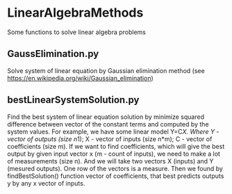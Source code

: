 # LinearAlgebraMethods
Some functions to solve linear algebra problems

## GaussElimination.py
Solve system of linear equation by Gaussian elimination method (see https://en.wikipedia.org/wiki/Gaussian_elimination) 

## bestLinearSystemSolution.py
Find the best system of linear equation solution by minimize squared difference between vector of the constant terms and computed by the system values.
For example, we have some linear model Y=C*X.
Where Y - vector of outputs (size n*1);
  X - vector of inputs (size n*m);
  C - vector of coefficients (size m).
If we want to find coefficients, which will give the best output by given input vector x (m - count of inputs), we need to make a lot of measurements (size n). And we will take two vectors X (inputs) and Y (mesured outputs). One row of the vectors is a measure. Then we found by findBestSolution() function vector of coefficients, that best predicts outputs y by any x vector of inputs. 
